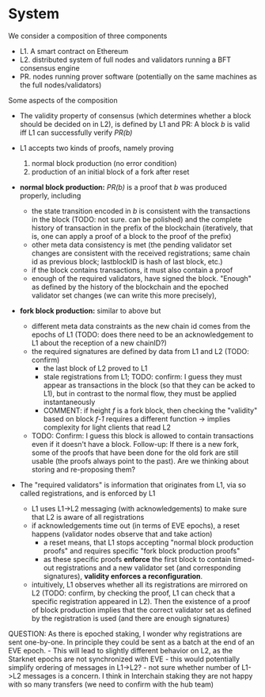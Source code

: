 # System

We consider a composition of three components
- L1. A smart contract on Ethereum
- L2. distributed system of full nodes and validators running a BFT consensus engine
- PR. nodes running prover software (potentially on the same machines as the full nodes/validators)

Some aspects of the composition
- The validity property of consensus (which determines whether a block should be decided on in L2), is defined by L1 and PR: A block _b_ is valid iff L1 can successfully verify _PR(b)_
- L1 accepts two kinds of proofs, namely proving
    1. normal block production (no error condition)
    2. production of an initial block of a fork after reset
- **normal block production:** _PR(b)_ is a proof that _b_ was produced properly, including
    - the state transition encoded in _b_ is consistent with the transactions in the block (TODO: not sure. can be polished) and the complete history of transaction in the prefix of the blockchain (iteratively, that is, one can apply a proof of a block to the proof of the prefix)
    - other meta data consistency is met (the pending validator set changes are consistent with the received registrations; same chain id as previous block; lastblockID is hash of last block, etc.)
    - if the block contains transactions, it must also contain a proof
    - enough of the required validators, have signed the block. "Enough" as defined by the history of the blockchain and the epoched validator set changes (we can write this more precisely), 
- **fork block production:** similar to above but
    - different meta data constraints as the new chain id comes from the epochs of L1 (TODO: does there need to be an acknowledgement to L1 about the reception of a new chainID?)
    - the required signatures are defined by data from L1 and L2 (TODO: confirm) 
        - the last block of L2 proved to L1
        - stale registrations from L1; TODO: confirm: I guess they must appear as transactions in the block (so that they can be acked to L1), but in contrast to the normal flow, they must be applied instantaneously
        - COMMENT: if height _f_ is a fork block, then checking the "validity" based on block _f-1_ requires a different function -> implies complexity for light clients that read L2
    - TODO: Confirm: I guess this block is allowed to contain transactions even if it doesn't have a block. Follow-up: If there is a new fork, some of the proofs that have been done for the old fork are still usable (the proofs always point to the past). Are we thinking about storing and re-proposing them?


- The "required validators" is information that originates from L1, via so called registrations, and is enforced by L1
    - L1 uses L1->L2 messaging (with acknowledgements) to make sure that L2 is aware of all registrations
    - if acknowledgements time out (in terms of EVE epochs), a reset happens (validator nodes observe that and take action)
        - a reset means, that L1 stops accepting "normal block production proofs" and requires specific "fork block production proofs"
        - as these specific proofs **enforce** the first block to contain timed-out registrations and a new validator set (and corresponding signatures), **validity enforces a reconfiguration**.
    - intuitively, L1 observes whether all its registrations are mirrored on L2 (TODO: confirm, by checking the proof, L1 can check that a specific registration appeared in L2). Then the existence of a proof of block production implies that the correct validator set as defined by the registration is used (and there are enough signatures)

QUESTION: As there is epoched staking, I wonder why registrations are sent one-by-one. In principle they could be sent as a batch at the end of an EVE epoch. 
    - This will lead to slightly different behavior on L2, as the Starknet epochs are not synchronized with EVE
    - this would potentially simplify ordering of messages in L1->L2?
    - not sure whether number of L1->L2 messages is a concern. I think in Interchain staking they are not happy with so many transfers (we need to confirm with the hub team)